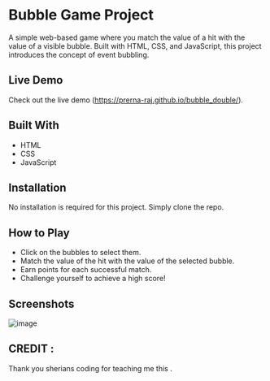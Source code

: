 # Bubble Game Project

A simple web-based game where you match the value of a hit with the value of a visible bubble. Built with HTML, CSS, and JavaScript, this project introduces the concept of event bubbling.

## Live Demo

Check out the live demo (https://prerna-raj.github.io/bubble_double/).

## Built With

- HTML
- CSS
- JavaScript

## Installation

No installation is required for this project. Simply clone the repo.

## How to Play

- Click on the bubbles to select them.
- Match the value of the hit with the value of the selected bubble.
- Earn points for each successful match.
- Challenge yourself to achieve a high score!

## Screenshots
![image](https://github.com/prerna-raj/bubble_double/assets/125340661/658b2134-c232-4a0d-8c49-441df33ec14b)

## CREDIT :
Thank you sherians coding for teaching  me this .
